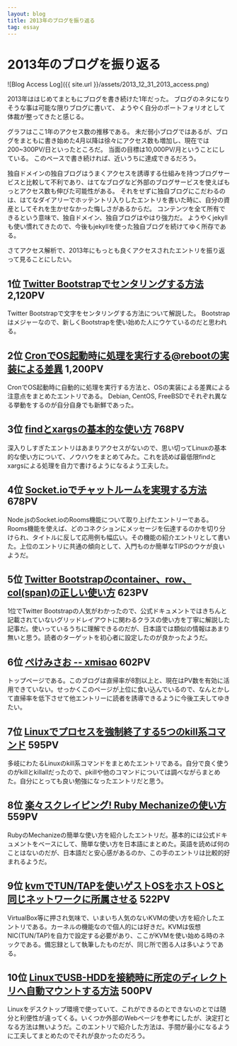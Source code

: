 ```yaml
---
layout: blog
title: 2013年のブログを振り返る
tag: essay
---
```


# 2013年のブログを振り返る

![Blog Access Log]({{ site.url }}/assets/2013_12_31_2013_access.png)

2013年ははじめてまともにブログを書き続けた1年だった。
ブログのネタになりそうな事は可能な限りブログに書いて、
ようやく自分のポートフォリオとして体裁が整ってきたと感じる。

グラフはここ1年のアクセス数の推移である。
未だ弱小ブログではあるが、ブログをまともに書き始めた4月以降は徐々にアクセス数も増加し、現在では200~300PV/日といったところだ。
当面の目標は10,000PV/月ということにしている。
このペースで書き続ければ、近いうちに達成できるだろう。

独自ドメインの独自ブログはうまくアクセスを誘導する仕組みを持つブログサービスと比較して不利であり、はてなブログなど外部のブログサービスを使えばもっとアクセス数も伸びた可能性がある。
それをせずに独自ブログにこだわるのは、はてなダイアリーでホッテントリ入りしたエントリを書いた時に、自分の資産としてそれを生かせなかった悔しさがあるからだ。
コンテンツを全て所有できるという意味で、独自ドメイン、独自ブログはやはり強力だ。
ようやくjekyllも使い慣れてきたので、今後もjekyllを使った独自ブログを続けてゆく所存である。

さてアクセス解析で、2013年にもっとも良くアクセスされたエントリを振り返って見ることにしたい。

## 1位 [Twitter Bootstrapでセンタリングする方法](http://www.xmisao.com/2013/06/12/twitter-bootstrap-centering.html) 2,120PV

Twitter Bootstrapで文字をセンタリングする方法について解説した。
Bootstrapはメジャーなので、新しくBootstrapを使い始めた人にウケているのだと思われる。

## 2位 [CronでOS起動時に処理を実行する@rebootの実装による差異](http://www.xmisao.com/2013/04/24/cron-reboot-implementations.html) 1,200PV

CronでOS起動時に自動的に処理を実行する方法と、OSの実装による差異による注意点をまとめたエントリである。
Debian, CentOS, FreeBSDでそれぞれ異なる挙動をするのが自分自身でも新鮮であった。

## 3位 [findとxargsの基本的な使い方](http://www.xmisao.com/2013/09/01/how-to-use-find-and-xargs.html) 768PV

深入りしすぎたエントリはあまりアクセスがないので、思い切ってLinuxの基本的な使い方について、ノウハウをまとめてみた。これを読めば最低限findとxargsによる処理を自力で書けるようになるよう工夫した。

## 4位 [Socket.ioでチャットルームを実現する方法](http://www.xmisao.com/2013/06/13/socketio-rooms.html) 678PV

Node.jsのSocket.ioのRooms機能について取り上げたエントリーである。Rooms機能を使えば、どのコネクションにメッセージを伝達するのかを切り分けられ、タイトルに反して応用例も幅広い。その機能の紹介エントリとして書いた。上位のエントリに共通の傾向として、入門ものか簡単なTIPSのウケが良いようだ。

## 5位 [Twitter Bootstrapのcontainer、row、col(span)の正しい使い方](http://www.xmisao.com/2013/10/20/bootstrap-container-row-col-tips.html) 623PV

1位でTwitter Bootstrapの人気がわかったので、公式ドキュメントではきちんと記載されていないグリッドレイアウトに関わるクラスの使い方を丁寧に解説した記事だ。使いっているうちに理解できるのだが、日本語では類似の情報はあまり無いと思う。読者のターゲットを初心者に設定したのが良かったようだ。

## 6位 [ぺけみさお -- xmisao](http://www.xmisao.com/index.html) 602PV

トップページである。このブログは直帰率が8割以上と、現在はPV数を有効に活用できていない。せっかくこのページが上位に食い込んでいるので、なんとかして直帰率を低下させて他エントリーに読者を誘導できるように今後工夫してゆきたい。

## 7位 [Linuxでプロセスを強制終了する5つのkill系コマンド](http://www.xmisao.com/2013/09/29/linux-kill-commands.html) 595PV

多岐にわたるLinuxのkill系コマンドをまとめたエントリである。自分で良く使うのがkillとkillallだったので、pkillや他のコマンドについては調べながらまとめた。自分にとっても良い勉強になったエントリだと思う。

## 8位 [楽々スクレイピング! Ruby Mechanizeの使い方](http://www.xmisao.com/2013/10/05/ruby-www-mechanize.html) 559PV

RubyのMechanizeの簡単な使い方を紹介したエントリだ。基本的には公式ドキュメントをベースにして、簡単な使い方を日本語にまとめた。英語を読めば何のことはないのだが、日本語だと安心感があるのか、この手のエントリは比較的好まれるようだ。

## 9位 [kvmでTUN/TAPを使いゲストOSをホストOSと同じネットワークに所属させる](http://www.xmisao.com/2013/07/07/kvm-with-tuntap.html) 522PV

VirtualBox等に押され気味で、いまいち人気のないKVMの使い方を紹介したエントリである。カーネルの機能なので個人的には好きだ。KVMは仮想NIC(TUN/TAP)を自力で設定する必要があり、ここがKVMを使い始める時のネックである。備忘録として執筆したものだが、同じ所で困る人は多いようである。

## 10位 [LinuxでUSB-HDDを接続時に所定のディレクトリへ自動マウントする方法](http://www.xmisao.com/2013/07/17/usb-hdd-mount.html) 500PV

Linuxをデスクトップ環境で使っていて、これができるのとできないのとでは随分と利便性が違ってくる。いくつか外部のWebページを参考にしたが、決定打となる方法は無いようだ。このエントリで紹介した方法は、手間が最小になるように工夫してまとめたのでそれが良かったのだろう。

